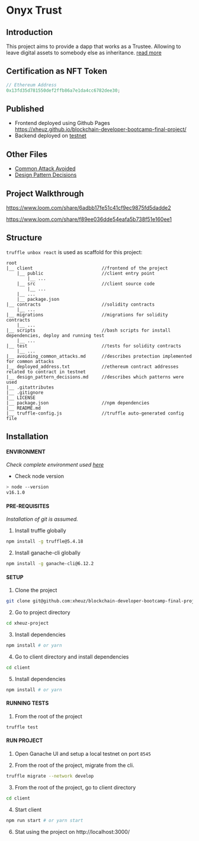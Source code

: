# Onyx Trust

## Introduction

This project aims to provide a dapp that works as a Trustee. Allowing to leave digital assets to somebody else as inheritance. [read more](project_description.md)

## Certification as NFT Token

```javascript
// Ethereum Address
0x13fd35d781550def2ffb86a7e1da4cc6782dee30;
```

## Published

- Frontend deployed using Github Pages https://xheuz.github.io/blockchain-developer-bootcamp-final-project/
- Backend deployed on [testnet](deployed_address.txt)

## Other Files

- [Common Attack Avoided](avoiding_common_attacks.md)
- [Design Pattern Decisions](design_pattern_decisions.md)

## Project Walkthrough

https://www.loom.com/share/6adbb17fe51c41cf9ec9875fd5dadde2

https://www.loom.com/share/f89ee036dde54eafa5b738f51e160ee1

## Structure

<!-- describes the directory structure -->

`truffle unbox react` is used as scaffold for this project:

```
root
|__ client                          //frontend of the project
    |__ public                      //client entry point
        |__ ...
    |__ src                         //client source code
        |__ ...
    |__ ...
    |__ package.json
|__ contracts                       //solidity contracts
    |__ ...
|__ migrations                      //migrations for solidity contracts
    |__ ...
|__ scripts                         //bash scripts for install dependencies, deploy and running test
    |__ ...
|__ test                            //tests for solidity contracts
    |__ ...
|__ avoiding_common_attacks.md      //describes protection implemented for common attacks
|__ deployed_address.txt            //ethereum contract addresses related to contract in testnet
|__ design_pattern_decisions.md     //describes which patterns were used
|__ .gitattributes
|__ .gitignore
|__ LICENSE
|__ package.json                    //npm dependencies
|__ README.md
|__ truffle-config.js               //truffle auto-generated config file
```

## Installation

#### ENVIRONMENT

_Check complete environment used [here](environment.md)_

- Check node version

```bash
> node --version
v16.1.0
```

#### PRE-REQUISITES

_Installation of git is assumed._

1. Install truffle globally

```bash
npm install -g truffle@5.4.18
```

2. Install ganache-cli globally

```bash
npm install -g ganache-cli@6.12.2
```

#### SETUP

1. Clone the project

```bash
git clone git@github.com:xheuz/blockchain-developer-bootcamp-final-project.git xheuz-project
```

2. Go to project directory

```bash
cd xheuz-project
```

3. Install dependencies

```bash
npm install # or yarn
```

4. Go to client directory and install dependencies

```bash
cd client
```

5. Install dependencies

```bash
npm install # or yarn
```

#### RUNNING TESTS

1. From the root of the project

```bash
truffle test
```

#### RUN PROJECT

1. Open Ganache UI and setup a local testnet on port `8545`

2. From the root of the project, migrate from the cli.

```bash
truffle migrate --network develop
```

3. From the root of the project, go to client directory

```bash
cd client
```

4. Start client

```bash
npm run start # or yarn start
```

6. Stat using the project on http://localhost:3000/

